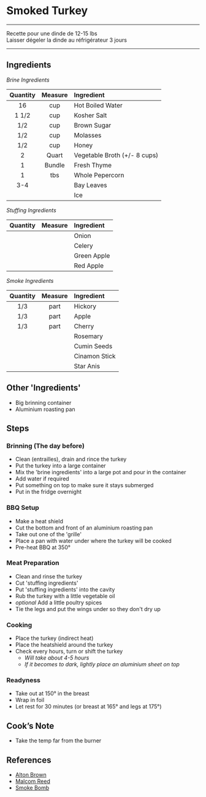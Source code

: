 # Smoked Turkey

---

Recette pour une dinde de 12-15 lbs  
Laisser dégeler la dinde au réfrigérateur 3 jours

---

## Ingredients

*Brine Ingredients*

| **Quantity** | **Measure** | **Ingredient**               |
| :----------: | :---------: | :--------------------------- |
|      16      |     cup     | Hot Boiled Water             |
|    1 1/2     |     cup     | Kosher Salt                  |
|     1/2      |     cup     | Brown Sugar                  |
|     1/2      |     cup     | Molasses                     |
|     1/2      |     cup     | Honey                        |
|      2       |    Quart    | Vegetable Broth (+/- 8 cups) |
|      1       |   Bundle    | Fresh Thyme                  |
|      1       |     tbs     | Whole Pepercorn              |
|     3-4      |             | Bay Leaves                   |
|              |             | Ice                          |

*Stuffing Ingredients*

| **Quantity** | **Measure** | **Ingredient** |
| :----------: | :---------: | :------------- |
|              |             | Onion          |
|              |             | Celery         |
|              |             | Green Apple    |
|              |             | Red Apple      |

*Smoke Ingredients*

| **Quantity** | **Measure** | **Ingredient** |
| :----------: | :---------: | :------------- |
|     1/3      |    part     | Hickory        |
|     1/3      |    part     | Apple          |
|     1/3      |    part     | Cherry         |
|              |             | Rosemary       |
|              |             | Cumin Seeds    |
|              |             | Cinamon Stick  |
|              |             | Star Anis      |

## Other 'Ingredients'

- Big brinning container
- Aluminium roasting pan

## Steps

### Brinning (The day before)

- Clean (entrailles), drain and rince the turkey
- Put the turkey into a large container
- Mix the 'brine ingredients' into a large pot and pour in the container
- Add water if required
- Put something on top to make sure it stays submerged
- Put in the fridge overnight

### BBQ Setup

- Make a heat shield
- Cut the bottom and front of an aluminium roasting pan
- Take out one of the 'grille'
- Place a pan with water under where the turkey will be cooked
- Pre-heat BBQ at 350°

### Meat Preparation

- Clean and rinse the turkey
- Cut 'stuffing ingredients'
- Put 'stuffing ingredients' into the cavity
- Rub the turkey with a little vegetable oil
- *optional* Add a little poultry spices
- Tie the legs and put the wings under so they don't dry up

### Cooking

- Place the turkey (indirect heat)
- Place the heatshield around the turkey
- Check every hours, turn or shift the turkey
  - *Will take about 4-5 hours*
  - *If it becomes to dark, lightly place an aluminium sheet on top*

### Readyness

- Take out at 150° in the breast
- Wrap in foil
- Let rest for 30 minutes (or breast at 165° and legs at 175°)

## Cook’s Note

- Take the temp far from the burner

## References

- [Alton Brown](https://www.youtube.com/watch?v=nGYlHWWZE9Y)
- [Malcom Reed](https://www.youtube.com/watch?v=WRugPlATCN0)
- [Smoke Bomb](https://www.youtube.com/watch?v=Y2A6NCSTO9A)

